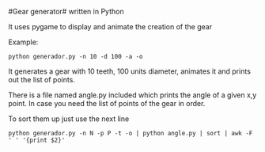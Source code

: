 #Gear generator#
written in Python

It uses pygame to display and animate the creation of the gear

Example:

    python generador.py -n 10 -d 100 -a -o

It generates a gear with 10 teeth, 100 units diameter, animates it and prints out the list of points.

There is a file named angle.py included which prints the angle of a given x,y point. In case you need the list of points of the gear in order.

To sort them up just use the next line

    python generador.py -n N -p P -t -o | python angle.py | sort | awk -F ' ' '{print $2}'
